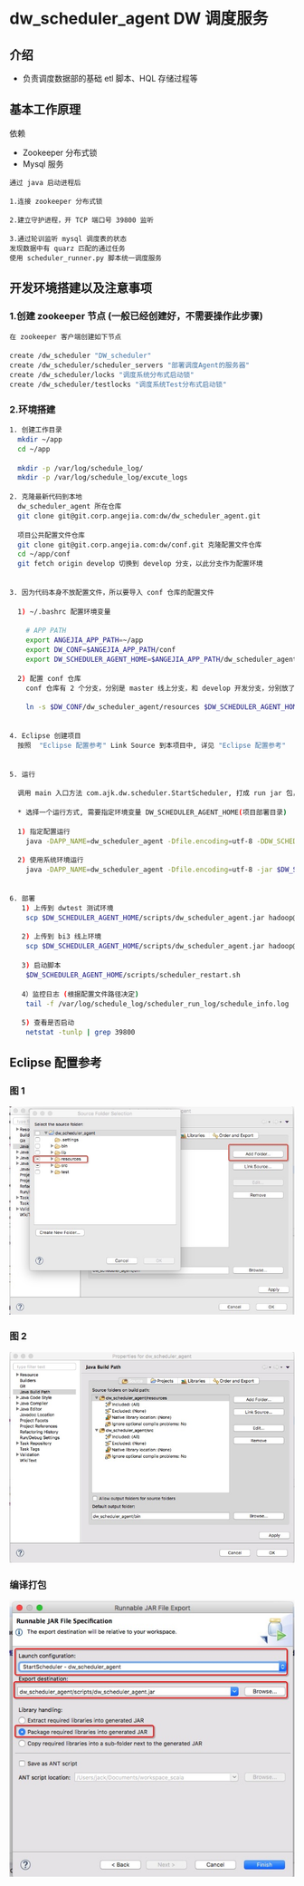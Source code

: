 # dw_scheduler_agent DW 调度服务

## 介绍

- 负责调度数据部的基础 etl 脚本、HQL 存储过程等

## 基本工作原理

依赖
 - Zookeeper 分布式锁
 - Mysql 服务

```
通过 java 启动进程后

1.连接 zookeeper 分布式锁

2.建立守护进程，开 TCP 端口号 39800 监听

3.通过轮训监听 mysql 调度表的状态
发现数据中有 quarz 匹配的通过任务
使用 scheduler_runner.py 脚本统一调度服务

```

## 开发环境搭建以及注意事项

### 1.创建 zookeeper 节点 (一般已经创建好，不需要操作此步骤)

``` sh
在 zookeeper 客户端创建如下节点

create /dw_scheduler "DW_scheduler"
create /dw_scheduler/scheduler_servers "部署调度Agent的服务器"
create /dw_scheduler/locks "调度系统分布式启动锁"
create /dw_scheduler/testlocks "调度系统Test分布式启动锁"

```

### 2.环境搭建

``` sh
1. 创建工作目录
  mkdir ~/app
  cd ~/app

  mkdir -p /var/log/schedule_log/
  mkdir -p /var/log/schedule_log/excute_logs

2. 克隆最新代码到本地
  dw_scheduler_agent 所在仓库
  git clone git@git.corp.angejia.com:dw/dw_scheduler_agent.git

  项目公共配置文件仓库
  git clone git@git.corp.angejia.com:dw/conf.git 克隆配置文件仓库
  cd ~/app/conf  
  git fetch origin develop 切换到 develop 分支，以此分支作为配置环境


3. 因为代码本身不放配置文件，所以要导入 conf 仓库的配置文件

  1) ~/.bashrc 配置环境变量

    # APP PATH
    export ANGEJIA_APP_PATH=~/app
    export DW_CONF=$ANGEJIA_APP_PATH/conf
    export DW_SCHEDULER_AGENT_HOME=$ANGEJIA_APP_PATH/dw_scheduler_agent

  2) 配置 conf 仓库
    conf 仓库有 2 个分支，分别是 master 线上分支，和 develop 开发分支，分别放了线上和线下的配置参数, 软链配置目录

    ln -s $DW_CONF/dw_scheduler_agent/resources $DW_SCHEDULER_AGENT_HOME/resources


4. Eclipse 创建项目
  按照  "Eclipse 配置参考" Link Source 到本项目中, 详见 "Eclipse 配置参考"


5. 运行

  调用 main 入口方法 com.ajk.dw.scheduler.StartScheduler, 打成 run jar 包，放在 $DW_SCHEDULER_AGENT_HOME/scripts/dw_scheduler_agent.jar

  * 选择一个运行方式, 需要指定环境变量 DW_SCHEDULER_AGENT_HOME(项目部署目录)

  1) 指定配置运行
    java -DAPP_NAME=dw_scheduler_agent -Dfile.encoding=utf-8 -DDW_SCHEDULER_AGENT_HOME=$DW_SCHEDULER_AGENT_HOME -jar $DW_SCHEDULER_AGENT_HOME/scripts/dw_scheduler_agent.jar

  2) 使用系统环境运行
    java -DAPP_NAME=dw_scheduler_agent -Dfile.encoding=utf-8 -jar $DW_SCHEDULER_AGENT_HOME/scripts/dw_scheduler_agent.jar


6. 部署
   1) 上传到 dwtest 测试环境
    scp $DW_SCHEDULER_AGENT_HOME/scripts/dw_scheduler_agent.jar hadoop@dwtest:/home/hadoop/app/dw_scheduler_agent/scripts/

   2) 上传到 bi3 线上环境
    scp $DW_SCHEDULER_AGENT_HOME/scripts/dw_scheduler_agent.jar hadoop@dw6:/home/hadoop/app/dw_scheduler_agent/scripts/

   3) 启动脚本
    $DW_SCHEDULER_AGENT_HOME/scripts/scheduler_restart.sh

   4）监控日志 (根据配置文件路径决定)
    tail -f /var/log/schedule_log/scheduler_run_log/schedule_info.log

   5) 查看是否启动
    netstat -tunlp | grep 39800

```


## Eclipse 配置参考

### 图 1
![dw_scheduler_agent_conf](imgs/dw_scheduler_agent_conf_1.png)

### 图 2
![dw_scheduler_agent_conf](imgs/dw_scheduler_agent_conf_2.png)


### 编译打包
![dw_scheduler_agent_conf](imgs/package.png)
